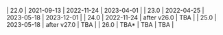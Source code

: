 | 22.0 | 2021-09-13 | 2022-11-24  | 2023-04-01 |
| 23.0 | 2022-04-25 | 2023-05-18  | 2023-12-01 |
| 24.0 | 2022-11-24 | after v26.0 | TBA        |
| 25.0 | 2023-05-18 | after v27.0 | TBA        |
| 26.0 | TBA*       | TBA         | TBA        |
